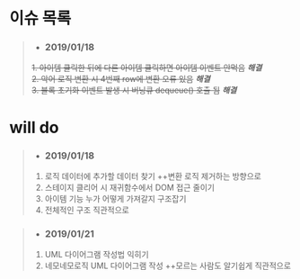 
# 이슈 목록
> - ### 2019/01/18
>  ~~1. 아이템 클릭한 뒤에 다른 아이템 클릭하면 아이템 이벤트 안먹음~~ *__해결__* <br />
>  ~~2. 악어 로직 변환 시 4번째 row에 변환 오류 있음~~ *__해결__* <br />
>  ~~3. 블록 초기화 이벤트 발생 시 버닝큐 dequeue() 호출 됨~~ *__해결__* <br />


 # will do
> - ### 2019/01/18
>  1. 로직 데이터에 추가할 데이터 찾기 ++변환 로직 제거하는 방향으로
>  2. 스테이지 클리어 시 재귀함수에서 DOM 접근 줄이기
>  3. 아이템 기능 누가 어떻게 가져갈지 구조잡기
>  4. 전체적인 구조 직관적으로
  
> - ### 2019/01/21
>  1. UML 다이어그램 작성법 익히기
>  2. 네모네모로직 UML 다이어그램 작성 ++모르는 사람도 알기쉽게 직관적으로
